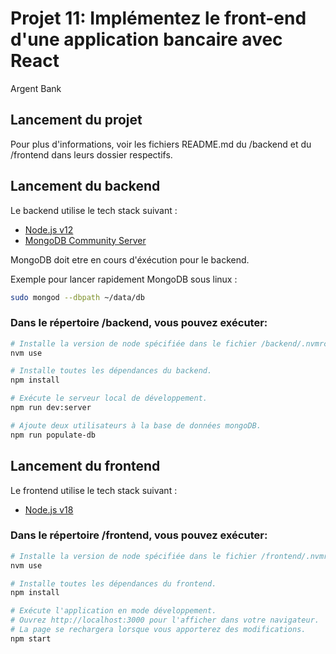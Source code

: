 # Projet 11: Implémentez le front-end d'une application bancaire avec React

Argent Bank

## Lancement du projet

Pour plus d'informations, voir les fichiers README.md du /backend et du /frontend dans leurs dossier respectifs.

## Lancement du backend

Le backend utilise le tech stack suivant :

- [Node.js v12](https://nodejs.org/en/)
- [MongoDB Community Server](https://www.mongodb.com/try/download/community)

MongoDB doit etre en cours d'éxécution pour le backend.

Exemple pour lancer rapidement MongoDB sous linux :

```bash
sudo mongod --dbpath ~/data/db
```

### Dans le répertoire /backend, vous pouvez exécuter:

```bash
# Installe la version de node spécifiée dans le fichier /backend/.nvmrc.
nvm use

# Installe toutes les dépendances du backend.
npm install

# Exécute le serveur local de développement.
npm run dev:server

# Ajoute deux utilisateurs à la base de données mongoDB.
npm run populate-db
```

## Lancement du frontend

Le frontend utilise le tech stack suivant :

- [Node.js v18](https://nodejs.org/en/)

### Dans le répertoire /frontend, vous pouvez exécuter:

```bash
# Installe la version de node spécifiée dans le fichier /frontend/.nvmrc.
nvm use

# Installe toutes les dépendances du frontend.
npm install

# Exécute l'application en mode développement.
# Ouvrez http://localhost:3000 pour l'afficher dans votre navigateur.
# La page se rechargera lorsque vous apporterez des modifications.
npm start
```
